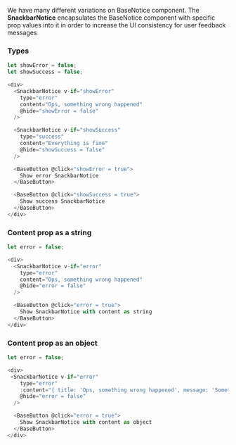 We have many different variations on BaseNotice component. The **SnackbarNotice** encapsulates
the BaseNotice component with specific prop values into it in order to increase the UI consistency
for user feedback messages

### Types

```js
let showError = false;
let showSuccess = false;

<div>
  <SnackbarNotice v-if="showError"
    type="error"
    content="Ops, something wrong happened"
    @hide="showError = false"
  />

  <SnackbarNotice v-if="showSuccess"
    type="success"
    content="Everything is fine"
    @hide="showSuccess = false"
  />

  <BaseButton @click="showError = true">
    Show error SnackbarNotice
  </BaseButton>

  <BaseButton @click="showSuccess = true">
    Show success SnackbarNotice
  </BaseButton>
</div>
```

### Content prop as a string

```js
let error = false;

<div>
  <SnackbarNotice v-if="error"
    type="error"
    content="Ops, something wrong happened"
    @hide="error = false"
  />

  <BaseButton @click="error = true">
    Show SnackbarNotice with content as string
  </BaseButton>
</div>
```

### Content prop as an object

```js
let error = false;

<div>
 <SnackbarNotice v-if="error"
    type="error"
    :content="{ title: 'Ops, something wrong happened', message: 'Something more detailed here' }"
    @hide="error = false"
  />

  <BaseButton @click="error = true">
    Show SnackbarNotice with content as object
  </BaseButton>
</div>
```

